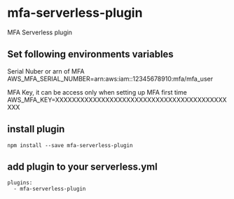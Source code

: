 # mfa-serverless-plugin
MFA Serverless plugin


## Set following environments variables
Serial Nuber or arn of MFA
AWS_MFA_SERIAL_NUMBER=arn:aws:iam::12345678910:mfa/mfa_user

MFA Key, it can be access only when setting up MFA first time
AWS_MFA_KEY=XXXXXXXXXXXXXXXXXXXXXXXXXXXXXXXXXXXXXXXXXXXX

## install plugin
```
npm install --save mfa-serverless-plugin
```

## add plugin to your serverless.yml

```
plugins:
  - mfa-serverless-plugin
```
